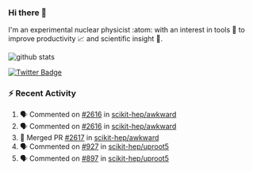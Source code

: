 ### Hi there 👋 

I'm an experimental nuclear physicist :atom: with an interest in tools :wrench: to improve productivity :chart_with_upwards_trend: and scientific insight :telescope:.

![github stats](https://github-readme-stats.vercel.app/api?username=agoose77&show_icons=true&hide_rank=true&hide_title=true&bg_color=30,e76445,904e95&text_color=efe3ec&icon_color=efe3ec)
<!--
**agoose77/agoose77** is a ✨ _special_ ✨ repository because its `README.md` (this file) appears on your GitHub profile.

Here are some ideas to get you started:

- 🔭 I’m currently working on ...
- 🌱 I’m currently learning ...
- 👯 I’m looking to collaborate on ...
- 🤔 I’m looking for help with ...
- 💬 Ask me about ...
- 📫 How to reach me: ...
- 😄 Pronouns: ...
- ⚡ Fun fact: ...
-->

[![Twitter Badge](https://img.shields.io/twitter/follow/agoose77?style=flat-square&logo=Twitter&logoColor=white&color=cornflowerblue)](https://twitter.com/agoose77)

### :zap: Recent Activity

<!--START_SECTION:activity-->
1. 🗣 Commented on [#2616](https://github.com/scikit-hep/awkward/pull/2616#issuecomment-1668671916) in [scikit-hep/awkward](https://github.com/scikit-hep/awkward)
2. 🗣 Commented on [#2616](https://github.com/scikit-hep/awkward/pull/2616#issuecomment-1668548444) in [scikit-hep/awkward](https://github.com/scikit-hep/awkward)
3. 🎉 Merged PR [#2617](https://github.com/scikit-hep/awkward/pull/2617) in [scikit-hep/awkward](https://github.com/scikit-hep/awkward)
4. 🗣 Commented on [#927](https://github.com/scikit-hep/uproot5/pull/927#issuecomment-1668235357) in [scikit-hep/uproot5](https://github.com/scikit-hep/uproot5)
5. 🗣 Commented on [#897](https://github.com/scikit-hep/uproot5/issues/897#issuecomment-1668096971) in [scikit-hep/uproot5](https://github.com/scikit-hep/uproot5)
<!--END_SECTION:activity-->
